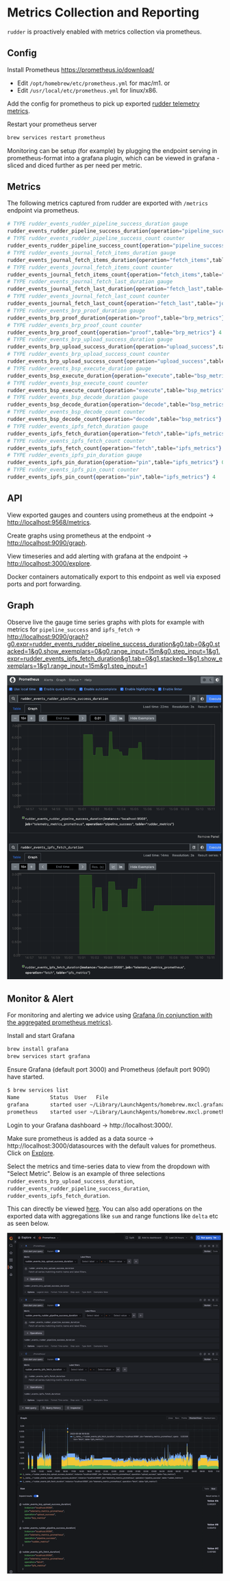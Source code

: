 # Metrics Collection and Reporting

`rudder` is proactively enabled with metrics collection via prometheus.

## Config

Install Prometheus <https://prometheus.io/download/>

* Edit `/opt/homebrew/etc/prometheus.yml` for mac/m1.
or
* Edit `/usr/local/etc/prometheus.yml` for linux/x86.

Add the config for prometheus to pick up exported [rudder telemetry metrics](../lib/rudder/metrics/prometheus.yml).

Restart your prometheus server

```bash
brew services restart prometheus
```

Monitoring can be setup (for example) by plugging the endpoint serving in prometheus-format into a grafana plugin, which can be viewed in grafana - sliced and diced further as per need per metric.

## Metrics

The following metrics captured from rudder are exported with `/metrics` endpoint via prometheus.

```elixir
# TYPE rudder_events_rudder_pipeline_success_duration gauge
rudder_events_rudder_pipeline_success_duration{operation="pipeline_success",table="rudder_metrics"} 0.004265
# TYPE rudder_events_rudder_pipeline_success_count counter
rudder_events_rudder_pipeline_success_count{operation="pipeline_success",table="rudder_metrics"} 4
# TYPE rudder_events_journal_fetch_items_duration gauge
rudder_events_journal_fetch_items_duration{operation="fetch_items",table="journal_metrics"} 1.2e-5
# TYPE rudder_events_journal_fetch_items_count counter
rudder_events_journal_fetch_items_count{operation="fetch_items",table="journal_metrics"} 1
# TYPE rudder_events_journal_fetch_last_duration gauge
rudder_events_journal_fetch_last_duration{operation="fetch_last",table="journal_metrics"} 3.6e-5
# TYPE rudder_events_journal_fetch_last_count counter
rudder_events_journal_fetch_last_count{operation="fetch_last",table="journal_metrics"} 1
# TYPE rudder_events_brp_proof_duration gauge
rudder_events_brp_proof_duration{operation="proof",table="brp_metrics"} 6.259999999999999e-4
# TYPE rudder_events_brp_proof_count counter
rudder_events_brp_proof_count{operation="proof",table="brp_metrics"} 4
# TYPE rudder_events_brp_upload_success_duration gauge
rudder_events_brp_upload_success_duration{operation="upload_success",table="brp_metrics"} 0.0023769999999999998
# TYPE rudder_events_brp_upload_success_count counter
rudder_events_brp_upload_success_count{operation="upload_success",table="brp_metrics"} 4
# TYPE rudder_events_bsp_execute_duration gauge
rudder_events_bsp_execute_duration{operation="execute",table="bsp_metrics"} 2.1799999999999999e-4
# TYPE rudder_events_bsp_execute_count counter
rudder_events_bsp_execute_count{operation="execute",table="bsp_metrics"} 4
# TYPE rudder_events_bsp_decode_duration gauge
rudder_events_bsp_decode_duration{operation="decode",table="bsp_metrics"} 0.0
# TYPE rudder_events_bsp_decode_count counter
rudder_events_bsp_decode_count{operation="decode",table="bsp_metrics"} 4
# TYPE rudder_events_ipfs_fetch_duration gauge
rudder_events_ipfs_fetch_duration{operation="fetch",table="ipfs_metrics"} 0.001588
# TYPE rudder_events_ipfs_fetch_count counter
rudder_events_ipfs_fetch_count{operation="fetch",table="ipfs_metrics"} 4
# TYPE rudder_events_ipfs_pin_duration gauge
rudder_events_ipfs_pin_duration{operation="pin",table="ipfs_metrics"} 0.00174
# TYPE rudder_events_ipfs_pin_count counter
rudder_events_ipfs_pin_count{operation="pin",table="ipfs_metrics"} 4
```

## API

View exported gauges and counters using prometheus at the endpoint ->  <http://localhost:9568/metrics>.

Create graphs using prometheus at the endpoint -> <http://localhost:9090/graph>.

View timeseries and add alerting with grafana at the endpoint -> <http://localhost:3000/explore>.

Docker containers automatically export to this endpoint as well via exposed ports and port forwarding.

## Graph

Observe live the gauge time series graphs with plots for example with metrics for `pipeline_success` and `ipfs_fetch` -> <http://localhost:9090/graph?g0.expr=rudder_events_rudder_pipeline_success_duration&g0.tab=0&g0.stacked=1&g0.show_exemplars=0&g0.range_input=15m&g0.step_input=1&g1.expr=rudder_events_ipfs_fetch_duration&g1.tab=0&g1.stacked=1&g1.show_exemplars=1&g1.range_input=15m&g1.step_input=1>

![Observe](./prometheus.png)

## Monitor & Alert

For monitoring and alerting we advice using [Grafana (in conjunction with the aggregated prometheus metrics)](https://grafana.com/docs/grafana/latest/getting-started/get-started-grafana-prometheus/).

Install and start Grafana

```bash
brew install grafana
brew services start grafana
```

Ensure Grafana (default port 3000) and Prometheus (default port 9090) have started.

```bash
$ brew services list
Name          Status  User   File
grafana       started user ~/Library/LaunchAgents/homebrew.mxcl.grafana.plist
prometheus    started user ~/Library/LaunchAgents/homebrew.mxcl.prometheus.plist
```

Login to your Grafana dashboard -> http://localhost:3000/.

Make sure prometheus is added as a data source -> http://localhost:3000/datasources with the default values for prometheus. Click on [Explore](http://localhost:3000/explore?left=%7B%22datasource%22:%22lVZwdz8Vz%22,%22queries%22:%5B%7B%22refId%22:%22A%22,%22datasource%22:%7B%22type%22:%22prometheus%22,%22uid%22:%22lVZwdz8Vz%22%7D%7D%5D,%22range%22:%7B%22from%22:%22now-1h%22,%22to%22:%22now%22%7D%7D&orgId=1).

Select the metrics and time-series data to view from the dropdown with "Select Metric".
Below is an example of three selections `rudder_events_brp_upload_success_duration`, `rudder_events_rudder_pipeline_success_duration`, `rudder_events_ipfs_fetch_duration`.

This can directly be viewed [here](http://localhost:3000/explore?left=%7B%22datasource%22:%22lVZwdz8Vz%22,%22queries%22:%5B%7B%22refId%22:%22A%22,%22datasource%22:%7B%22type%22:%22prometheus%22,%22uid%22:%22lVZwdz8Vz%22%7D,%22editorMode%22:%22builder%22,%22expr%22:%22rudder_events_brp_upload_success_duration%22,%22legendFormat%22:%22__auto%22,%22range%22:true,%22instant%22:true%7D,%7B%22refId%22:%22B%22,%22datasource%22:%7B%22type%22:%22prometheus%22,%22uid%22:%22lVZwdz8Vz%22%7D,%22editorMode%22:%22builder%22,%22expr%22:%22rudder_events_rudder_pipeline_success_duration%22,%22legendFormat%22:%22__auto%22,%22range%22:true,%22instant%22:true%7D,%7B%22refId%22:%22C%22,%22datasource%22:%7B%22type%22:%22prometheus%22,%22uid%22:%22lVZwdz8Vz%22%7D,%22editorMode%22:%22builder%22,%22expr%22:%22rudder_events_ipfs_fetch_duration%22,%22legendFormat%22:%22__auto%22,%22range%22:true,%22instant%22:true%7D%5D,%22range%22:%7B%22from%22:%22now-15m%22,%22to%22:%22now%22%7D%7D&orgId=1). You can also add operations on the exported data with aggregations like `sum` and range functions like `delta` etc as seen below.

![grafana](./grafana.png)
